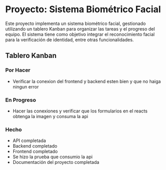 # Proyecto: Sistema Biométrico Facial

Este proyecto implementa un sistema biométrico facial, gestionado utilizando un tablero Kanban para organizar las tareas y el progreso del equipo. El sistema tiene como objetivo integrar el reconocimiento facial para la verificación de identidad, entre otras funcionalidades.

## Tablero Kanban

### **Por Hacer**
- Verificar la conexion del
frontend y backend esten bien
y que no haiga ningun error

### **En Progreso**
- Hacer las conexiones y verificar 
que los formularios en el 
reacts obtenga la imagen y consuma la api

### **Hecho**
- API completada
- Backend completado
- Frontend completado
- Se hizo la prueba que consumio la api
- Documentación del proyecto completada
